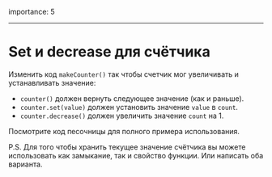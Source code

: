 importance: 5

---

# Set и decrease для счётчика

Изменить код `makeCounter()` так чтобы счетчик мог увеличивать и устанавливать значение:

- `counter()` должен вернуть следующее значение (как и раньше).
- `counter.set(value)` должен установить значение `value` в `count`.
- `counter.decrease()` должен увеличить значение `count` на 1.

Посмотрите код песочницы для полного примера использования.

P.S. Для того чтобы хранить текущее значение счётчика вы можете использовать как замыкание, так и свойство функции. Или написать оба варианта.
